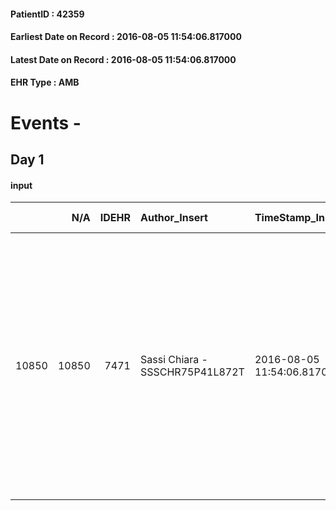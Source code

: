
#### PatientID : 42359
#### Earliest Date on Record : 2016-08-05 11:54:06.817000
#### Latest Date on Record : 2016-08-05 11:54:06.817000
#### EHR Type : AMB

# Events - 

## Day 1

#### input
|       |    N/A |   IDEHR | Author_Insert                   | TimeStamp_Insert           | EHRType   |   PatientID |   IDDigitalSignDocument | persone_vicine   |   Unnamed: 0_x.1 |   IDANAMNESI_SOCIALE | Patient   | FamigliaAltro   | Paziente_T   | FamigliaAltro_T   |   Non_Rilevabile_x.1 | Note_Non_Rilevabile_x.1   | opt_Problemi   | Note_I                                                                                                                                                    | chk_contr_sintomi   | chk_competenza                                 | opt_paziente_a   | opt_famiglia_a   | opt_adeguatezza   | opt_paziente_solo   | ds_note_con                                                                                                                                                       | opt_presente_assente   | Presenza_minori   | Caregiver_principale   | opt_capacita         | ds_familiari_coinv   | opt_necessario   | opt_presente   | opt_risorse_ec   | opt_paziente_psi   | opt_Ins_vol   | ds_note_prio                                                                                                                                                                                                                                                                                 | opt_esenzione   | opt_inv_civile   |   invalidita_perc |   ds_codice_es | Needs                             | Fragility                    | opt_indennita_acc   | opt_legge   | opt_famiglia_psi   |
|------:|-------:|--------:|:--------------------------------|:---------------------------|:----------|------------:|------------------------:|:-----------------|-----------------:|---------------------:|:----------|:----------------|:-------------|:------------------|---------------------:|:--------------------------|:---------------|:----------------------------------------------------------------------------------------------------------------------------------------------------------|:--------------------|:-----------------------------------------------|:-----------------|:-----------------|:------------------|:--------------------|:------------------------------------------------------------------------------------------------------------------------------------------------------------------|:-----------------------|:------------------|:-----------------------|:---------------------|:---------------------|:-----------------|:---------------|:-----------------|:-------------------|:--------------|:---------------------------------------------------------------------------------------------------------------------------------------------------------------------------------------------------------------------------------------------------------------------------------------------|:----------------|:-----------------|------------------:|---------------:|:----------------------------------|:-----------------------------|:--------------------|:------------|:-------------------|
| 10850 |  10850 |    7471 | Sassi Chiara - SSSCHR75P41L872T | 2016-08-05 11:54:06.817000 | AMB       |       42359 |                  449529 | N/A              |             3908 |                 2525 | Si#1      | Si#1            | Parziale#2   | Si#1              |                    0 | NR                        | No#0           | Il pz √® consapevole della sua malattia e probabilmente si sta rendendo conto della prognosi. I fratelli sono stati informati della terminalit√† a breve. | controllo sintomi#0 | competenza/capacit√† assistenziale caregiver#0 | Indefinite#2     | Congruenti#1     | No#0              | No#0                | Pz celibe, vive da sempre con il fratello Vincenzo di 62 aa, celibe, che non lavora. Il fratello Antonio si 68 aa, coniugato, abita in Brianza ed √® in pensione. | Presente#1             | No#0              | Fratello Vincenzo      | Non incrementabile#2 | Fratello Antonio     | Si#1             | No#0           | Da valutare#2    | No#0               | No#0          | Gli oncologi dell'H San Giuseppe ritengono che allo stato attuale non sia pi√π possibile proseguire con le terapie attive e richiedono il trasferimento in hospice visto il rapido peggioramento, la fragilit√† emotiva e gestionale del fratello caregiver e il dolore non ben controllato. | Si#1            | Si#1             |               100 |             48 | Clinici#0;Sociali#1;Psicologici#2 | sovraccarico assistenziale#4 | No#0                | No#0        | No#0               |



